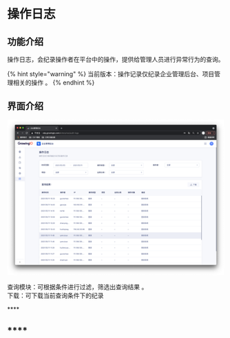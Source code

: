 # 操作日志

## 功能介绍

操作日志，会纪录操作者在平台中的操作，提供给管理人员进行异常行为的查询。

{% hint style="warning" %}
当前版本：操作记录仅纪录企业管理后台、项目管理相关的操作 。
{% endhint %}

## 界面介绍

![](../../.gitbook/assets/ying-mu-jie-tu-20210511-xia-wu-3.33.50.png)

查询模块：可根据条件进行过滤，筛选出查询结果 。  
下载：可下载当前查询条件下的纪录

\*\*\*\*

## \*\*\*\*

